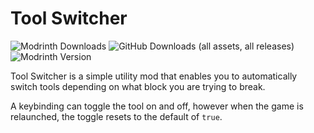 <!-- modrinth_exclude.start -->
# Tool Switcher
![Modrinth Downloads](https://img.shields.io/modrinth/dt/3CTNwVgW?style=for-the-badge&logo=modrinth&color=%00AF5C&link=https%3A%2F%2Fmodrinth.com%2Fmod%2F3CTNwVgW) ![GitHub Downloads (all assets, all releases)](https://img.shields.io/github/downloads/maganoos/tool-switcher/total?style=for-the-badge&logo=github&color=whitesmoke&link=https%3A%2F%2Fgithub.com%2Fmaganoos%2Ftool-switcher) ![Modrinth Version](https://img.shields.io/modrinth/v/3CTNwVgW?style=for-the-badge&logo=semver)
<!-- modrinth_exclude.end -->Tool Switcher is a simple utility mod that enables you to automatically switch tools depending on what block you are trying to break.

A keybinding can toggle the tool on and off, however when the game is relaunched, the toggle resets to the default of `true`.